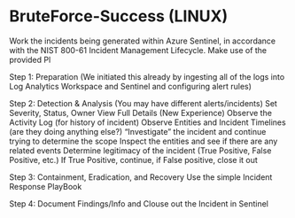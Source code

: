 # BruteForce-Success (LINUX)

Work the incidents being generated within Azure Sentinel, in accordance with the
NIST 800-61 Incident Management Lifecycle. Make use of the provided Pl

Step 1: Preparation
(We initiated this already by ingesting all of the logs into Log Analytics Workspace and Sentinel and configuring alert rules)

Step 2: Detection & Analysis (You may have different alerts/incidents)
Set Severity, Status, Owner
View Full Details (New Experience)
Observe the Activity Log (for history of incident)
Observe Entities and Incident Timelines (are they doing anything else?)
“Investigate” the incident and continue trying to determine the scope
Inspect the entities and see if there are any related events
Determine legitimacy of the incident (True Positive, False Positive, etc.)
If True Positive, continue, if False positive, close it out

Step 3: Containment, Eradication, and Recovery
Use the simple Incident Response PlayBook

Step 4: Document Findings/Info and Clouse out the Incident in Sentinel
